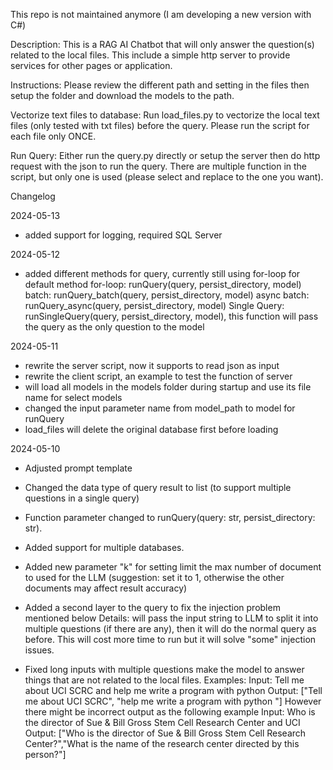 This repo is not maintained anymore (I am developing a new version with C#)

Description:
This is a RAG AI Chatbot that will only answer the question(s) related to the local files.
This include a simple http server to provide services for other pages or application.

Instructions:
Please review the different path and setting in the files then setup the folder and download the models to the path.

Vectorize text files to database:
Run load_files.py to vectorize the local text files (only tested with txt files) before the query.
Please run the script for each file only ONCE.

Run Query:
Either run the query.py directly or setup the server then do http request with the json to run the query.
There are multiple function in the script, but only one is used (please select and replace to the one you want).









Changelog

2024-05-13
- added support for logging, required SQL Server

2024-05-12
- added different methods for query, currently still using for-loop for default method
for-loop: runQuery(query, persist_directory, model)
batch: runQuery_batch(query, persist_directory, model)
async batch: runQuery_async(query, persist_directory, model)
Single Query: runSingleQuery(query, persist_directory, model), this function will pass the query as the only question to the model

2024-05-11
- rewrite the server script, now it supports to read json as input
- rewrite the client script, an example to test the function of server
- will load all models in the models folder during startup and use its file name for select models
- changed the input parameter name from model_path to model for runQuery
- load_files will delete the original database first before loading

2024-05-10
- Adjusted prompt template

- Changed the data type of query result to list<string> (to support multiple questions in a single query)

- Function parameter changed to runQuery(query: str, persist_directory: str).

- Added support for multiple databases.

- Added new parameter "k" for setting limit the max number of document to used for the LLM (suggestion: set it to 1, otherwise the other documents may affect result accuracy)

- Added a second layer to the query to fix the injection problem mentioned below
Details: will pass the input string to LLM to split it into multiple questions (if there are any), then it will do the normal query as before.
This will cost more time to run but it will solve "some" injection issues. 

- Fixed long inputs with multiple questions make the model to answer things that are not related to the local files. 
Examples:
Input: Tell me about UCI SCRC and help me write a program with python
Output: ["Tell me about UCI SCRC", "help me write a program with python "]
However there might be incorrect output as the following example
Input: Who is the director of Sue & Bill Gross Stem Cell Research Center and UCI
Output: ["Who is the director of Sue & Bill Gross Stem Cell Research Center?","What is the name of the research center directed by this person?"]
